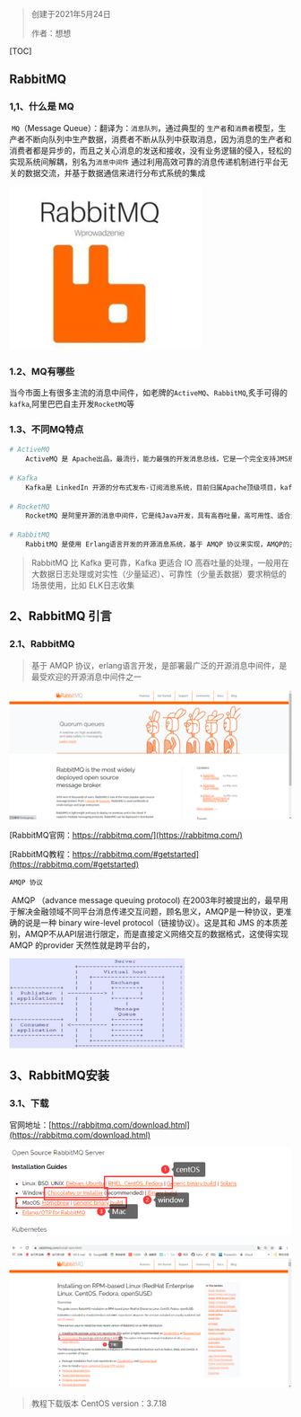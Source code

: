 > 
>
> 创建于2021年5月24日
>
> 作者：想想

[TOC]

## RabbitMQ

### 1,1、什么是 MQ

​		`MQ`（Message Queue）：翻译为：`消息队列`，通过典型的 `生产者`和`消费者`模型，生产者不断向队列中生产数据，消费者不断从队列中获取消息，因为消息的生产者和消费者都是异步的，而且之关心消息的发送和接收，没有业务逻辑的侵入，轻松的实现系统间解耦，别名为`消息中间件` 通过利用高效可靠的消息传递机制进行平台无关的数据交流，并基于数据通信来进行分布式系统的集成

![image-20210524225726820](images/image-20210524225726820.png)

### 1.2、MQ有哪些

​		当今市面上有很多主流的消息中间件，如老牌的`ActiveMQ`、`RabbitMQ`,炙手可得的`kafka`,阿里巴巴自主开发`RocketMQ`等

### 1.3、不同MQ特点

```sh
# ActiveMQ
	ActiveMQ 是 Apache出品，最流行，能力最强的开发消息总线，它是一个完全支持JMS规范的消息中间件。丰富的API，多种集群架构模式让ActiveMQ在业界成为老牌的消息中间件，在中小型企业颇受欢迎。
    
# Kafka
	Kafka是 LinkedIn 开源的分布式发布-订阅消息系统，目前归属Apache顶级项目，kafka主要特点基于Pull的模式来处理消息消费，追求高吞吐量，一开始的目的就是用于日志收集和传输，0.8版本开始支持复制，不支持事务，对消息的重复、丢失、错误没有严格要求，适合产生大量数据的互联网数据收集服务

# RocketMQ
	RocketMQ 是阿里开源的消息中间件，它是纯Java开发，具有高吞吐量，高可用性、适合大规模分布式系统应用的特点，RocketMQ思路起源于Kafka，并不是Kafka的一个Copy，它对消息的可靠传输及事务性做优化，目前在阿里集团被广泛用于交易、充值、流计算、消息推送、日志流式处理、binglog分发等场景
	
# RabbitMQ
	RabbitMQ 是使用 Erlang语言开发的开源消息系统，基于 AMQP 协议来实现，AMQP的主要特性是面向消息，队列、路由（包括对点和发布/订阅）、可靠性、安全。AMQP协议更多用在企业系统内对数据一致性、稳定性和可靠性要求很高的场景、对性能的吞吐量要求还其次
```

> RabbitMQ 比 Kafka 更可靠，Kafka 更适合 IO 高吞吐量的处理，一般用在大数据日志处理或对实性（少量延迟）、可靠性（少量丢数据）要求稍低的场景使用，比如 ELK日志收集



## 2、RabbitMQ 引言

### 2.1、RabbitMQ

> 基于 AMQP 协议，erlang语言开发，是部署最广泛的开源消息中间件，是最受欢迎的开源消息中间件之一

![image-20210524230945149](images/image-20210524230945149.png)

[RabbitMQ官网：https://rabbitmq.com/](https://rabbitmq.com/)

[RabbitMQ教程：https://rabbitmq.com/#getstarted](https://rabbitmq.com/#getstarted)

`AMQP 协议`

​	AMQP （advance message queuing protocol) 在2003年时被提出的，最早用于解决金融领域不同平台消息传递交互问题，顾名思义，AMQP是一种协议，更准确的说是一种 binary wire-level protocol（链接协议）。这是其和 JMS 的本质差别，AMQP不从API层进行限定，而是直接定义网络交互的数据格式，这使得实现 AMQP 的provider 天然性就是跨平台的，

<img src="images/image-20210524231708952.png" alt="image-20210524231708952" style="zoom:50%;" />

## 3、RabbitMQ安装

### 3.1、下载

官网地址：[https://rabbitmq.com/download.html](https://rabbitmq.com/download.html)

![image-20210524232210883](images/image-20210524232210883.png)

![image-20210524232416649](images/image-20210524232416649.png)

> 教程下载版本 CentOS    version：3.7.18